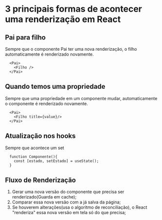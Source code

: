 # 3 principais formas de acontecer uma renderização em React

## Pai para filho

Sempre que o componente Pai ter uma nova renderização, o filho automaticamente é renderizado novamente.

```tsx
  <Pai>
    <Filho />
  </Pai>
```

## Quando temos uma propriedade

Sempre que uma propriedade em um componente mudar, automaticamente o componente é renderizado novamente.

```tsx
  <Pai>
    <Filho title={value}/>
  </Pai>
```

## Atualização nos hooks

Sempre que acontece um set

```tsx
  function Componente(){
    const [estado, setEstado] = useState();
  }
```

## Fluxo de Renderização

1. Gerar uma nova versão do componente que precisa ser renderizado(Guarda em cache);
2. Comparar essa nova versão com a já salva da página;
3. Se houverem alterações(usa o algoritmo de reconciliação), o React "renderiza" essa nova versão em tela só do que precisa;